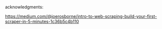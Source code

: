 acknowledgments:

https://medium.com/@joerosborne/intro-to-web-scraping-build-your-first-scraper-in-5-minutes-1c36b5c4b110
